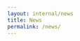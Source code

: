 ```yaml
---
layout: internal/news
title: News
permalink: /news/
---
```


<!--- This child document initializes the page in Jekyll. -->
